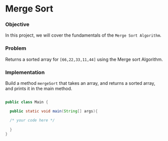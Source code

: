 # Merge Sort


### Objective

In this project, we will cover the fundamentals of the `Merge Sort Algorithm`.

### Problem

Returns a sorted array for `[66,22,33,11,44]` using the Merge sort Algorithm.

### Implementation

Build a method `mergeSort` that takes an array, and returns a sorted array, and prints it in the main method.

```java

public class Main {

  public static void main(String[] args){

  /* your code here */
	
  }
}
```
